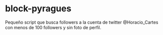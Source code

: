 # block-pyragues

Pequeño script que busca followers a la cuenta de twitter @Horacio_Cartes con menos de 100 followers y sin foto de perfil.
